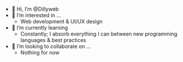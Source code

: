 - 👋 Hi, I’m @Dillyweb
- 👀 I’m interested in ...
	- Web development & UI/UX design
- 🌱 I’m currently learning
	- Constantly; I absorb everything I can between new programming languages & best practices
- 💞️ I’m looking to collaborate on ...
	- Nothing for now
